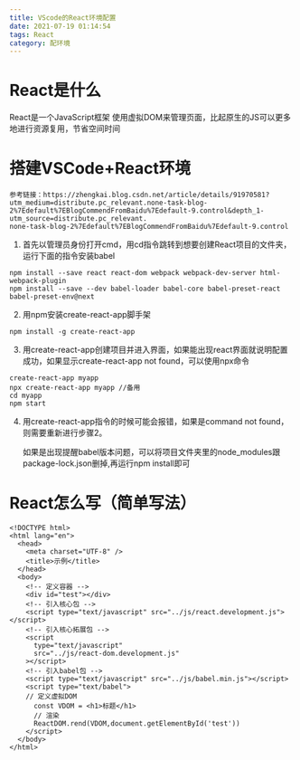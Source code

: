 ```yaml
---
title: VScode的React环境配置
date: 2021-07-19 01:14:54
tags: React
category: 配环境
---
```

# React是什么
React是一个JavaScript框架
使用虚拟DOM来管理页面，比起原生的JS可以更多地进行资源复用，节省空间时间
# 搭建VSCode+React环境
```
参考链接：https://zhengkai.blog.csdn.net/article/details/91970581?utm_medium=distribute.pc_relevant.none-task-blog-2%7Edefault%7EBlogCommendFromBaidu%7Edefault-9.control&depth_1-utm_source=distribute.pc_relevant.
none-task-blog-2%7Edefault%7EBlogCommendFromBaidu%7Edefault-9.control
```
1. 首先以管理员身份打开cmd，用cd指令跳转到想要创建React项目的文件夹，运行下面的指令安装babel
```
npm install --save react react-dom webpack webpack-dev-server html-webpack-plugin
npm install --save --dev babel-loader babel-core babel-preset-react babel-preset-env@next
```
2. 用npm安装create-react-app脚手架
```
npm install -g create-react-app
```
3. 用create-react-app创建项目并进入界面，如果能出现react界面就说明配置成功，如果显示create-react-app not found，可以使用npx命令
```
create-react-app myapp
npx create-react-app myapp //备用
cd myapp
npm start
```
4. 用create-react-app指令的时候可能会报错，如果是command not found，则需要重新进行步骤2。
   
   如果是出现提醒babel版本问题，可以将项目文件夹里的node_modules跟package-lock.json删掉,再运行npm install即可
# React怎么写（简单写法）
```
<!DOCTYPE html>
<html lang="en">
  <head>
    <meta charset="UTF-8" />
    <title>示例</title>
  </head>
  <body>
    <!-- 定义容器 -->
    <div id="test"></div>
    <!-- 引入核心包 -->
    <script type="text/javascript" src="../js/react.development.js"></script>
    <!-- 引入核心拓展包 -->
    <script
      type="text/javascript"
      src="../js/react-dom.development.js"
    ></script>
    <!-- 引入babel包 -->
    <script type="text/javascript" src="../js/babel.min.js"></script>
    <script type="text/babel">
    // 定义虚拟DOM
      const VDOM = <h1>标题</h1>
      // 渲染
      ReactDOM.rend(VDOM,document.getElementById('test'))
    </script>
  </body>
</html>
```
